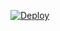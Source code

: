 
[![Deploy](https://www.herokucdn.com/deploy/button.svg)](https://heroku.com/deploy?template=https://github.com/vanakkam-nanba/tester)

